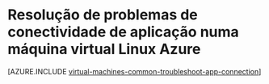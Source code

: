 <properties
    pageTitle="Resolver problemas de acesso a aplicação Linux VM | Microsoft Azure"
    description="Utilize estes passos detalhados de resolução de problemas para identificar problemas em ligar a aplicações em execução em máquinas virtuais de Linux no Azure."
    services="virtual-machines-linux"
    documentationCenter=""
    authors="iainfoulds"
    manager="timlt"
    editor=""
    tags="top-support-issue,azure-service-management,azure-resource-manager"
    keywords="Não é possível iniciar a aplicação, programa não abre, ouvir porta bloqueada, não é possível iniciar o programa, ouvir porta bloqueada"/>

<tags
    ms.service="virtual-machines-linux"
    ms.workload="infrastructure-services"
    ms.tgt_pltfrm="vm-linux"
    ms.devlang="na"
    ms.topic="support-article"
    ms.date="09/27/2016"
    ms.author="iainfou"/>

# <a name="troubleshoot-application-connectivity-issues-on-a-linux-azure-virtual-machine"></a>Resolução de problemas de conectividade de aplicação numa máquina virtual Linux Azure

[AZURE.INCLUDE [virtual-machines-common-troubleshoot-app-connection](../../includes/virtual-machines-common-troubleshoot-app-connection.md)]
